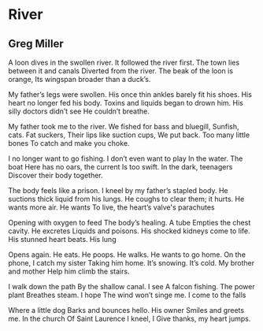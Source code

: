 # River
## Greg Miller
A loon dives in the swollen river.
It followed the river first.
The town lies between it and canals
Diverted from the river.
The beak of the loon is orange,
Its wingspan broader than a duck’s.

My father’s legs were swollen.
His once thin ankles barely fit his shoes.
His heart no longer fed his body.
Toxins and liquids began to drown him.
His silly doctors didn’t see
He couldn’t breathe.

My father took me to the river.
We fished for bass and bluegill,
Sunfish, cats. Fat suckers,
Their lips like suction cups,
We put back. Too many little bones
To catch and make you choke.

I no longer want to go fishing.
I don’t even want to play
In the water. The boat
Here has no oars, the current
Is too swift. In the dark, teenagers
Discover their body together.

The body feels like a prison.
I kneel by my father’s stapled body.
He suctions thick liquid from his lungs.
He coughs to clear them; it hurts.
He wants more air. He wants
To live, the heart’s valve's parachutes

Opening with oxygen to feed
The body’s healing. A tube
Empties the chest cavity. He excretes
Liquids and poisons.
His shocked kidneys come to life.
His stunned heart beats. His lung

Opens again. He eats. He poops.
He walks. He wants to go home.
On the phone, I catch my sister
Taking him home. It’s snowing.
It’s cold. My brother and mother
Help him climb the stairs.

I walk down the path
By the shallow canal. I see
A falcon fishing. The power plant
Breathes steam. I hope
The wind won’t singe me.
I come to the falls

Where a little dog
Barks and bounces hello. His owner
Smiles and greets me. In the church
Of Saint Laurence I kneel, I
Give thanks, my heart jumps.